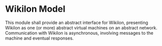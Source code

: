
Wikilon Model
=============

This module shall provide an abstract interface for Wikilon, presenting Wikilon as one (or more) abstract virtual machines on an abstract network. Communication with Wikilon is asynchronous, involving messages to the machine and eventual responses. 
